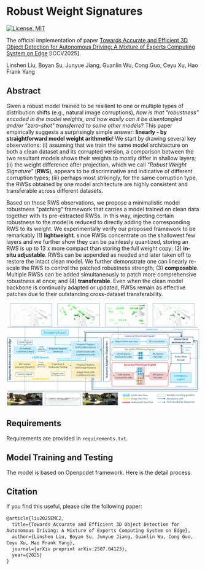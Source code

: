 <!-- 1 -->
# Robust Weight Signatures
[![License: MIT](https://img.shields.io/badge/License-MIT-green.svg)](https://opensource.org/licenses/MIT)

The official implementation of paper [Towards Accurate and Efficient 3D Object Detection for Autonomous Driving: A Mixture of Experts Computing System on Edge](https://arxiv.org/abs/2507.04123) [ICCV2025].

Linshen Liu, Boyan Su, Junyue Jiang, Guanlin Wu, Cong Guo, Ceyu Xu, Hao Frank Yang

<!-- 2 abstract 这里是 abstract  --> 
## Abstract
Given a robust model trained to be resilient to one or multiple types of distribution shifts (e.g., natural image corruptions), *how is that "robustness" encoded in the model weights, and how easily can it be disentangled and/or "zero-shot" transferred to some other models*? This paper empirically suggests a surprisingly simple answer: **linearly - by straightforward model weight arithmetic**! We start by drawing several key observations: (i) assuming that we train the same model architecture on both a clean dataset and its corrupted version, a comparison between the two resultant models shows their weights to mostly differ in shallow layers; (ii) the weight difference after projection, which we call *"Robust Weight Signature"* (**RWS**), appears to be discriminative and indicative of different corruption types; (iii) perhaps most strikingly, for the same corruption type, the RWSs obtained by one model architecture are highly consistent and transferable across different datasets. 

Based on those RWS observations, we propose a minimalistic model robustness "patching" framework that carries a model trained on clean data together with its pre-extracted RWSs. In this way, injecting certain robustness to the model is reduced to directly adding the corresponding RWS to its weight. We experimentally verify our proposed framework to be remarkably (1) **lightweight**. since RWSs concentrate on the shallowest few layers and we further show they can be painlessly quantized, storing an RWS is up to 13 x more compact than storing the full weight copy; (2) **in-situ adjustable**. RWSs can be appended as needed and later taken off to restore the intact clean model. We further demonstrate one can linearly re-scale the RWS to control the patched robustness strength; (3) **composable**. Multiple RWSs can be added simultaneously to patch more comprehensive robustness at once; and (4) **transferable**. Even when the clean model backbone is continually adapted or updated, RWSs remain as effective patches due to their outstanding cross-dataset transferability.
<!-- 3 here is the figure  -->  
![avatar](1_architecture.png)

<!-- 4 here is the installation requirement  -->   
## Requirements
Requirements are provided in ``requirements.txt``.

<!-- 5 这里是安装和训练的代码  -->   
## Model Training and Testing
The model is based on Openpcdet framework. Here is the detail process. 
<!-- Models preparation - standard models.
```
python train_corruption.py \
    --pretrained --lr 0.01 \
    --dataset <dataset> --arch <arch> \
    --data <training data> --std_data <standard data> \
    --pretrained_path <pre-trained model path> --save_dir <path for checkpoint>
```

Models preparation - robust models.
```
python train_corruption.py \
    --pretrained --lr 0.01 \
    --dataset <dataset> --arch <arch> --corruption <corruption type> \
    --data <training data> --std_data <standard data> \
    --pretrained_path <pre-trained model path> --save_dir <path for checkpoint>
```

RWS extraction and Model Patching.
```
python model_patching.py --keep_num <num of layers used> --dataset <dataset> --arch <arch> \
        --corruption <corruption type> --serverity <severity level> --data <std testing data> --corruption_data <corrupted testing data>
        --corruption_model_root <root to store all robust models> \
        --base_model <root to base model> --pretrained <root to pretrained model --save_log <path to save log>
``` -->
<!-- 6 here is the install and training code  --> 
## Citation
If you find this useful, please cite the following paper:
```
@article{liu2025EMC2,
  title={Towards Accurate and Efficient 3D Object Detection for Autonomous Driving: A Mixture of Experts Computing System on Edge},
  author={Linshen Liu, Boyan Su, Junyue Jiang, Guanlin Wu, Cong Guo, Ceyu Xu, Hao Frank Yang},
  journal={arXiv preprint arXiv:2507.04123},
  year={2025}
}
```